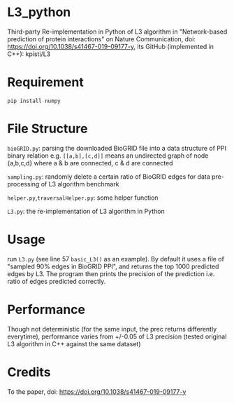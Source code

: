 # L3_python
Third-party Re-implementation in Python of L3 algorithm in "Network-based prediction of protein interactions" on Nature Communication, doi: https://doi.org/10.1038/s41467-019-09177-y, its GitHub (implemented in C++): kpisti/L3

# Requirement
```pip install numpy```

# File Structure
```bioGRID.py```: parsing the downloaded BioGRID file into a data structure of PPI binary relation e.g. ```[[a,b],[c,d]]``` means an undirected graph of node {a,b,c,d} where a & b are connected, c & d are connected

```sampling.py```: randomly delete a certain ratio of BioGRID edges for data pre-processing of L3 algorithm benchmark

```helper.py```,```traversalHelper.py```: some helper function

```L3.py```: the re-implementation of L3 algorithm in Python

# Usage
run ```L3.py``` (see line 57 ```basic_L3()``` as an example). By default it uses a file of "sampled 90% edges in BioGRID PPI", and returns the top 1000 predicted edges by L3. The program then prints the precision of the prediction i.e. ratio of edges predicted correctly.

# Performance
Though not deterministic (for the same input, the prec returns differently everytime), performance varies from +/-0.05 of L3 precision (tested original L3 algorithm in C++ against the same dataset)

# Credits
To the paper, doi: https://doi.org/10.1038/s41467-019-09177-y
